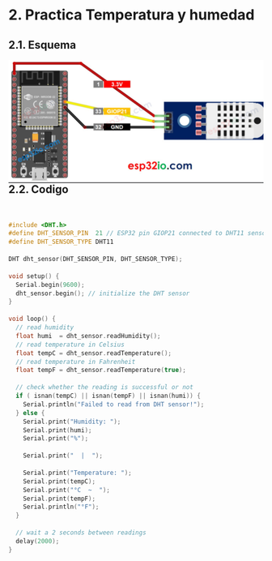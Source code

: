 # 2. Practica Temperatura y humedad

## 2.1. Esquema

<img src="temp.PNG"
     alt="Esquema"
     style="float: left; margin-right: 10px;" />

<br>

## 2.2. Codigo
<br>

``` C++
#include <DHT.h>
#define DHT_SENSOR_PIN  21 // ESP32 pin GIOP21 connected to DHT11 sensor
#define DHT_SENSOR_TYPE DHT11

DHT dht_sensor(DHT_SENSOR_PIN, DHT_SENSOR_TYPE);

void setup() {
  Serial.begin(9600);
  dht_sensor.begin(); // initialize the DHT sensor
}

void loop() {
  // read humidity
  float humi  = dht_sensor.readHumidity();
  // read temperature in Celsius
  float tempC = dht_sensor.readTemperature();
  // read temperature in Fahrenheit
  float tempF = dht_sensor.readTemperature(true);

  // check whether the reading is successful or not
  if ( isnan(tempC) || isnan(tempF) || isnan(humi)) {
    Serial.println("Failed to read from DHT sensor!");
  } else {
    Serial.print("Humidity: ");
    Serial.print(humi);
    Serial.print("%");

    Serial.print("  |  ");

    Serial.print("Temperature: ");
    Serial.print(tempC);
    Serial.print("°C  ~  ");
    Serial.print(tempF);
    Serial.println("°F");
  }

  // wait a 2 seconds between readings
  delay(2000);
}


```